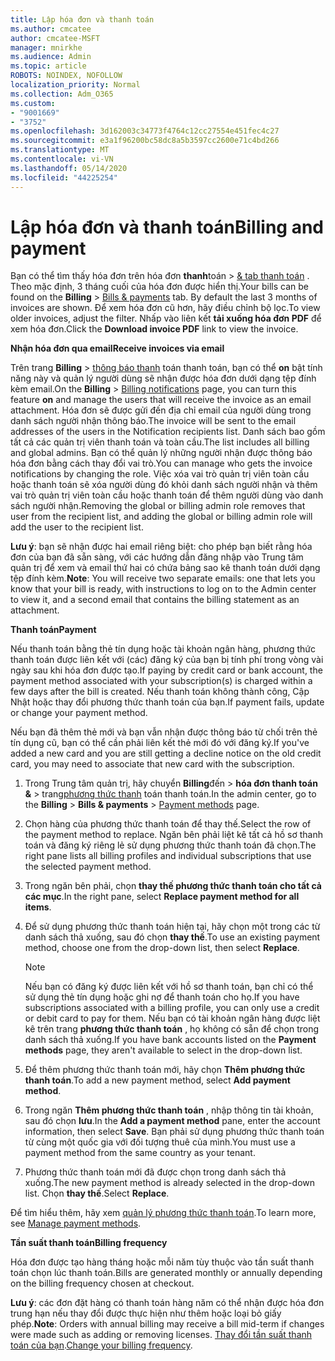 ```yaml
---
title: Lập hóa đơn và thanh toán
ms.author: cmcatee
author: cmcatee-MSFT
manager: mnirkhe
ms.audience: Admin
ms.topic: article
ROBOTS: NOINDEX, NOFOLLOW
localization_priority: Normal
ms.collection: Adm_O365
ms.custom:
- "9001669"
- "3752"
ms.openlocfilehash: 3d162003c34773f4764c12cc27554e451fec4c27
ms.sourcegitcommit: e3a1f96200bc58dc8a5b3597cc2600e71c4bd266
ms.translationtype: MT
ms.contentlocale: vi-VN
ms.lasthandoff: 05/14/2020
ms.locfileid: "44225254"
---
```

# <a name="billing-and-payment"></a><span data-ttu-id="9efc0-102">Lập hóa đơn và thanh toán</span><span class="sxs-lookup"><span data-stu-id="9efc0-102">Billing and payment</span></span>

<span data-ttu-id="9efc0-103">Bạn có thể tìm thấy hóa đơn trên hóa đơn **thanh**toán  >  [& tab thanh toán](https://go.microsoft.com/fwlink/p/?linkid=848039) .  Theo mặc định, 3 tháng cuối của hóa đơn được hiển thị.</span><span class="sxs-lookup"><span data-stu-id="9efc0-103">Your bills can be found on the **Billing** > [Bills & payments](https://go.microsoft.com/fwlink/p/?linkid=848039) tab.  By default the last 3 months of invoices are shown.</span></span>  <span data-ttu-id="9efc0-104">Để xem hóa đơn cũ hơn, hãy điều chỉnh bộ lọc.</span><span class="sxs-lookup"><span data-stu-id="9efc0-104">To view older invoices, adjust the filter.</span></span>  <span data-ttu-id="9efc0-105">Nhấp vào liên kết **tải xuống hóa đơn PDF** để xem hóa đơn.</span><span class="sxs-lookup"><span data-stu-id="9efc0-105">Click the **Download invoice PDF** link to view the invoice.</span></span>

<span data-ttu-id="9efc0-106">**Nhận hóa đơn qua email**</span><span class="sxs-lookup"><span data-stu-id="9efc0-106">**Receive invoices via email**</span></span>

<span data-ttu-id="9efc0-107">Trên trang **Billing**  >  [thông báo thanh](https://go.microsoft.com/fwlink/p/?linkid=853212) toán thanh toán, bạn có thể **on** bật tính năng này và quản lý người dùng sẽ nhận được hóa đơn dưới dạng tệp đính kèm email.</span><span class="sxs-lookup"><span data-stu-id="9efc0-107">On the **Billing** > [Billing notifications](https://go.microsoft.com/fwlink/p/?linkid=853212) page, you can turn this feature **on** and manage the users that will receive the invoice as an email attachment.</span></span> <span data-ttu-id="9efc0-108">Hóa đơn sẽ được gửi đến địa chỉ email của người dùng trong danh sách người nhận thông báo.</span><span class="sxs-lookup"><span data-stu-id="9efc0-108">The invoice will be sent to the email addresses of the users in the Notification recipients list.</span></span> <span data-ttu-id="9efc0-109">Danh sách bao gồm tất cả các quản trị viên thanh toán và toàn cầu.</span><span class="sxs-lookup"><span data-stu-id="9efc0-109">The list includes all billing and global admins.</span></span>  <span data-ttu-id="9efc0-110">Bạn có thể quản lý những người nhận được thông báo hóa đơn bằng cách thay đổi vai trò.</span><span class="sxs-lookup"><span data-stu-id="9efc0-110">You can manage who gets the invoice notifications by changing the role.</span></span>  <span data-ttu-id="9efc0-111">Việc xóa vai trò quản trị viên toàn cầu hoặc thanh toán sẽ xóa người dùng đó khỏi danh sách người nhận và thêm vai trò quản trị viên toàn cầu hoặc thanh toán để thêm người dùng vào danh sách người nhận.</span><span class="sxs-lookup"><span data-stu-id="9efc0-111">Removing the global or billing admin role removes that user from the recipient list, and adding the global or billing admin role will add the user to the recipient list.</span></span>

<span data-ttu-id="9efc0-112">**Lưu ý**: bạn sẽ nhận được hai email riêng biệt: cho phép bạn biết rằng hóa đơn của bạn đã sẵn sàng, với các hướng dẫn đăng nhập vào Trung tâm quản trị để xem và email thứ hai có chứa bảng sao kê thanh toán dưới dạng tệp đính kèm.</span><span class="sxs-lookup"><span data-stu-id="9efc0-112">**Note**: You will receive two separate emails: one that lets you know that your bill is ready, with instructions to log on to the Admin center to view it, and a second email that contains the billing statement as an attachment.</span></span>

<span data-ttu-id="9efc0-113">**Thanh toán**</span><span class="sxs-lookup"><span data-stu-id="9efc0-113">**Payment**</span></span>

<span data-ttu-id="9efc0-114">Nếu thanh toán bằng thẻ tín dụng hoặc tài khoản ngân hàng, phương thức thanh toán được liên kết với (các) đăng ký của bạn bị tính phí trong vòng vài ngày sau khi hóa đơn được tạo.</span><span class="sxs-lookup"><span data-stu-id="9efc0-114">If paying by credit card or bank account, the payment method associated with your subscription(s) is charged within a few days after the bill is created.</span></span> <span data-ttu-id="9efc0-115">Nếu thanh toán không thành công, Cập Nhật hoặc thay đổi phương thức thanh toán của bạn.</span><span class="sxs-lookup"><span data-stu-id="9efc0-115">If payment fails, update or change your payment method.</span></span>

<span data-ttu-id="9efc0-116">Nếu bạn đã thêm thẻ mới và bạn vẫn nhận được thông báo từ chối trên thẻ tín dụng cũ, bạn có thể cần phải liên kết thẻ mới đó với đăng ký.</span><span class="sxs-lookup"><span data-stu-id="9efc0-116">If you've added a new card and you are still getting a decline notice on the old credit card, you may need to associate that new card with the subscription.</span></span>

1. <span data-ttu-id="9efc0-117">Trong Trung tâm quản trị, hãy chuyển **Billing**đến  >  **hóa đơn thanh toán &**  >  trang[phương thức thanh](https://go.microsoft.com/fwlink/p/?linkid=2018806) toán thanh toán.</span><span class="sxs-lookup"><span data-stu-id="9efc0-117">In the admin center, go to the **Billing** > **Bills & payments** > [Payment methods](https://go.microsoft.com/fwlink/p/?linkid=2018806) page.</span></span>

2. <span data-ttu-id="9efc0-118">Chọn hàng của phương thức thanh toán để thay thế.</span><span class="sxs-lookup"><span data-stu-id="9efc0-118">Select the row of the payment method to replace.</span></span> <span data-ttu-id="9efc0-119">Ngăn bên phải liệt kê tất cả hồ sơ thanh toán và đăng ký riêng lẻ sử dụng phương thức thanh toán đã chọn.</span><span class="sxs-lookup"><span data-stu-id="9efc0-119">The right pane lists all billing profiles and individual subscriptions that use the selected payment method.</span></span>

3. <span data-ttu-id="9efc0-120">Trong ngăn bên phải, chọn **thay thế phương thức thanh toán cho tất cả các mục**.</span><span class="sxs-lookup"><span data-stu-id="9efc0-120">In the right pane, select **Replace payment method for all items**.</span></span>

4. <span data-ttu-id="9efc0-121">Để sử dụng phương thức thanh toán hiện tại, hãy chọn một trong các từ danh sách thả xuống, sau đó chọn **thay thế**.</span><span class="sxs-lookup"><span data-stu-id="9efc0-121">To use an existing payment method, choose one from the drop-down list, then select **Replace**.</span></span>

    > [!NOTE]
    > <span data-ttu-id="9efc0-122">Nếu bạn có đăng ký được liên kết với hồ sơ thanh toán, bạn chỉ có thể sử dụng thẻ tín dụng hoặc ghi nợ để thanh toán cho họ.</span><span class="sxs-lookup"><span data-stu-id="9efc0-122">If you have subscriptions associated with a billing profile, you can only use a credit or debit card to pay for them.</span></span> <span data-ttu-id="9efc0-123">Nếu bạn có tài khoản ngân hàng được liệt kê trên trang **phương thức thanh toán** , họ không có sẵn để chọn trong danh sách thả xuống.</span><span class="sxs-lookup"><span data-stu-id="9efc0-123">If you have bank accounts listed on the **Payment methods** page, they aren't available to select in the drop-down list.</span></span>

5. <span data-ttu-id="9efc0-124">Để thêm phương thức thanh toán mới, hãy chọn **Thêm phương thức thanh toán**.</span><span class="sxs-lookup"><span data-stu-id="9efc0-124">To add a new payment method, select **Add payment method**.</span></span>

6. <span data-ttu-id="9efc0-125">Trong ngăn **Thêm phương thức thanh toán** , nhập thông tin tài khoản, sau đó chọn **lưu**.</span><span class="sxs-lookup"><span data-stu-id="9efc0-125">In the **Add a payment method** pane, enter the account information, then select **Save**.</span></span> <span data-ttu-id="9efc0-126">Bạn phải sử dụng phương thức thanh toán từ cùng một quốc gia với đối tượng thuê của mình.</span><span class="sxs-lookup"><span data-stu-id="9efc0-126">You must use a payment method from the same country as your tenant.</span></span>

7. <span data-ttu-id="9efc0-127">Phương thức thanh toán mới đã được chọn trong danh sách thả xuống.</span><span class="sxs-lookup"><span data-stu-id="9efc0-127">The new payment method is already selected in the drop-down list.</span></span> <span data-ttu-id="9efc0-128">Chọn **thay thế**.</span><span class="sxs-lookup"><span data-stu-id="9efc0-128">Select **Replace**.</span></span>

<span data-ttu-id="9efc0-129">Để tìm hiểu thêm, hãy xem [quản lý phương thức thanh toán](https://docs.microsoft.com/microsoft-365/commerce/billing-and-payments/manage-payment-methods).</span><span class="sxs-lookup"><span data-stu-id="9efc0-129">To learn more, see [Manage payment methods](https://docs.microsoft.com/microsoft-365/commerce/billing-and-payments/manage-payment-methods).</span></span>

<span data-ttu-id="9efc0-130">**Tần suất thanh toán**</span><span class="sxs-lookup"><span data-stu-id="9efc0-130">**Billing frequency**</span></span>

<span data-ttu-id="9efc0-131">Hóa đơn được tạo hàng tháng hoặc mỗi năm tùy thuộc vào tần suất thanh toán chọn lúc thanh toán.</span><span class="sxs-lookup"><span data-stu-id="9efc0-131">Bills are generated monthly or annually depending on the billing frequency chosen at checkout.</span></span>  

<span data-ttu-id="9efc0-132">**Lưu ý**: các đơn đặt hàng có thanh toán hàng năm có thể nhận được hóa đơn trung hạn nếu thay đổi được thực hiện như thêm hoặc loại bỏ giấy phép.</span><span class="sxs-lookup"><span data-stu-id="9efc0-132">**Note**: Orders with annual billing may receive a bill mid-term if changes were made such as adding or removing licenses.</span></span> <span data-ttu-id="9efc0-133">[Thay đổi tần suất thanh toán của bạn](https://docs.microsoft.com/microsoft-365/commerce/billing-and-payments/change-payment-frequency).</span><span class="sxs-lookup"><span data-stu-id="9efc0-133">[Change your billing frequency](https://docs.microsoft.com/microsoft-365/commerce/billing-and-payments/change-payment-frequency).</span></span>
